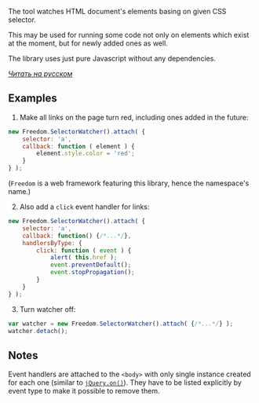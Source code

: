 The tool watches HTML document's elements basing on given CSS selector. 

This may be used for running some code not only on elements which exist at the moment, but for newly added ones as well.

The library uses just pure Javascript without any dependencies.

*[Читать на русском](README-RU.md)*


## Examples

1. Make all links on the page turn red, including ones added in the future:

```javascript
new Freedom.SelectorWatcher().attach( {
    selector: 'a',
    callback: function ( element ) {
        element.style.color = 'red';
    }
} );
```

(`Freedom` is a web framework featuring this library, hence the namespace's name.)

2. Also add a `click` event handler for links: 
   
```javascript
new Freedom.SelectorWatcher().attach( {
    selector: 'a',
    callback: function() {/*...*/},
    handlersByType: {
        click: function ( event ) {
            alert( this.href );
            event.preventDefault();
            event.stopPropagation();
        }
    }
} );
```

3. Turn watcher off:

```javascript
var watcher = new Freedom.SelectorWatcher().attach( {/*...*/} );
watcher.detach();
```


## Notes

Event handlers are attached to the `<body>` with only single instance created for each one 
(similar to [`jQuery.on()`](https://api.jquery.com/on/)). They have to be listed explicitly by event type to make it possible to remove them.
